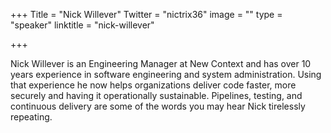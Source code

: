 +++
Title = "Nick Willever"
Twitter = "nictrix36"
image = ""
type = "speaker"
linktitle = "nick-willever"

+++

Nick Willever is an Engineering Manager at New Context and has over 10 years experience in software engineering and system administration. Using that experience he now helps organizations deliver code faster, more securely and having it operationally sustainable. Pipelines, testing, and continuous delivery are some of the words you may hear Nick tirelessly repeating.
